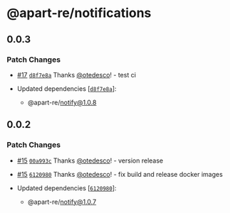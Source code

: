 # @apart-re/notifications

## 0.0.3

### Patch Changes

- [#17](https://github.com/apart-re/monorepo/pull/17) [`d8f7e8a`](https://github.com/apart-re/monorepo/commit/d8f7e8a9e94999a7eb2afc0149d06ac3f2d27b33) Thanks [@otedesco](https://github.com/otedesco)! - test ci

- Updated dependencies [[`d8f7e8a`](https://github.com/apart-re/monorepo/commit/d8f7e8a9e94999a7eb2afc0149d06ac3f2d27b33)]:
  - @apart-re/notify@1.0.8

## 0.0.2

### Patch Changes

- [#15](https://github.com/apart-re/monorepo/pull/15) [`00a993c`](https://github.com/apart-re/monorepo/commit/00a993cdf29087345a0186c39824a9ec8eecd1b4) Thanks [@otedesco](https://github.com/otedesco)! - version release

- [#15](https://github.com/apart-re/monorepo/pull/15) [`6120980`](https://github.com/apart-re/monorepo/commit/6120980e74c81621392851a82b9a0d2d0de864a0) Thanks [@otedesco](https://github.com/otedesco)! - fix build and release docker images

- Updated dependencies [[`6120980`](https://github.com/apart-re/monorepo/commit/6120980e74c81621392851a82b9a0d2d0de864a0)]:
  - @apart-re/notify@1.0.7
